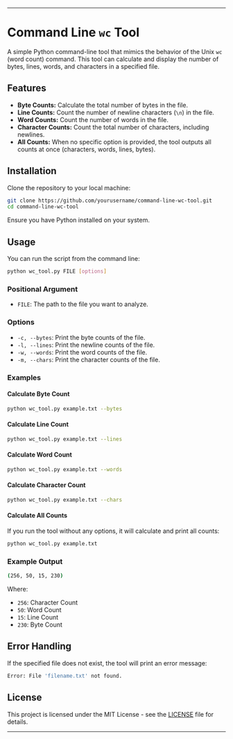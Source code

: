 
---

# Command Line `wc` Tool

A simple Python command-line tool that mimics the behavior of the Unix `wc` (word count) command. This tool can calculate and display the number of bytes, lines, words, and characters in a specified file.

## Features

- **Byte Counts:** Calculate the total number of bytes in the file.
- **Line Counts:** Count the number of newline characters (`\n`) in the file.
- **Word Counts:** Count the number of words in the file.
- **Character Counts:** Count the total number of characters, including newlines.
- **All Counts:** When no specific option is provided, the tool outputs all counts at once (characters, words, lines, bytes).

## Installation

Clone the repository to your local machine:

```bash
git clone https://github.com/yourusername/command-line-wc-tool.git
cd command-line-wc-tool
```

Ensure you have Python installed on your system.

## Usage

You can run the script from the command line:

```bash
python wc_tool.py FILE [options]
```

### Positional Argument

- `FILE`: The path to the file you want to analyze.

### Options

- `-c, --bytes`: Print the byte counts of the file.
- `-l, --lines`: Print the newline counts of the file.
- `-w, --words`: Print the word counts of the file.
- `-m, --chars`: Print the character counts of the file.

### Examples

#### Calculate Byte Count

```bash
python wc_tool.py example.txt --bytes
```

#### Calculate Line Count

```bash
python wc_tool.py example.txt --lines
```

#### Calculate Word Count

```bash
python wc_tool.py example.txt --words
```

#### Calculate Character Count

```bash
python wc_tool.py example.txt --chars
```

#### Calculate All Counts

If you run the tool without any options, it will calculate and print all counts:

```bash
python wc_tool.py example.txt
```

### Example Output

```bash
(256, 50, 15, 230)
```

Where:
- `256`: Character Count
- `50`: Word Count
- `15`: Line Count
- `230`: Byte Count

## Error Handling

If the specified file does not exist, the tool will print an error message:

```bash
Error: File 'filename.txt' not found.
```

## License

This project is licensed under the MIT License - see the [LICENSE](LICENSE) file for details.

---

